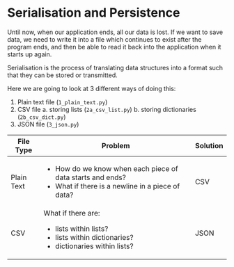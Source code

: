 # Serialisation and Persistence

Until now, when our application ends, all our data is lost.
If we want to save data, we need to write it into a file which continues
to exist after the program ends, and then be able to read it back into
the application when it starts up again.

Serialisation is the process of translating data structures into a format
such that they can be stored or transmitted.

Here we are going to look at 3 different ways of doing this:
1. Plain text file (`1_plain_text.py`)
2. CSV file
    a. storing lists (`2a_csv_list.py`)
    b. storing dictionaries (`2b_csv_dict.py`)
3. JSON file (`3_json.py`)


| File Type | Problem | Solution |
|---|---|---|
| Plain Text | <ul><li>How do we know when each piece of data starts and ends?</li><li>What if there is a newline in a piece of data?</li></ul> | CSV |
| CSV | What if there are:<ul><li>lists within lists?</li><li>lists within dictionaries?</li><li>dictionaries within lists?</li></ul> | JSON |